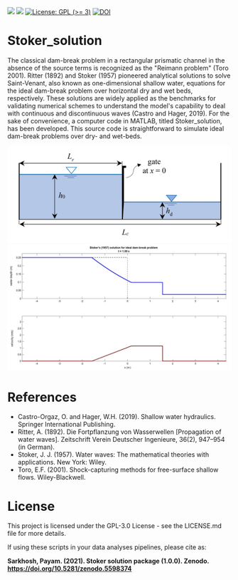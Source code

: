 
<!-- badges: start -->
[![](https://img.shields.io/badge/lifecycle-stable-yellow.svg)](https://lifecycle.r-lib.org/articles/stages.html#stable)
[![](https://img.shields.io/github/last-commit/psarkhosh/Stoker_solution.svg)](https://github.com/psarkhosh/Stoker_solution/commits/main)
[![License: GPL (&gt;=
3)](https://img.shields.io/badge/license-GPL%20(%3E=%203)-blue.svg)](https://cran.r-project.org/web/licenses/GPL%20(%3E=%203))
[![DOI](https://zenodo.org/badge/DOI/10.5281/zenodo.5598374.svg)](https://doi.org/10.5281/zenodo.5598374)
<!-- badges: end -->

# Stoker_solution
The classical dam-break problem in a rectangular prismatic channel in the absence of the source terms is recognized as the "Reimann problem" (Toro 2001). Ritter (1892) and Stoker (1957) pioneered analytical solutions to solve Saint-Venant, also known as one-dimensional shallow water, equations for the ideal dam-break problem over horizontal dry and wet beds, respectively. These solutions are widely applied as the benchmarks for validating numerical schemes to understand the model's capability to deal with continuous and discontinuous waves (Castro and Hager, 2019). For the sake of convenience, a computer code in MATLAB, titled Stoker_solution, has been developed. This source code is straightforward to simulate ideal dam-break problems over dry- and wet-beds.

![alt text](https://github.com/psarkhosh/Stoker_solution/blob/main/Initial%20condition.jpg)
![alt text](https://github.com/psarkhosh/Stoker_solution/blob/main/Output.jpg)



# References
- Castro-Orgaz, O. and Hager, W.H. (2019). Shallow water hydraulics. Springer International Publishing.
- Ritter, A. (1892). Die Fortpflanzung von Wasserwellen [Propagation of water waves]. Zeitschrift Verein Deutscher Ingenieure, 36(2), 947–954 (in German).
- Stoker, J. J. (1957). Water waves: The mathematical theories with applications. New York: Wiley.
- Toro, E.F. (2001). Shock-capturing methods for free-surface shallow flows. Wiley-Blackwell.

# License 
This project is licensed under the GPL-3.0 License - see the LICENSE.md file for more details.

If using these scripts in your data analyses pipelines, please cite as:

**Sarkhosh, Payam. (2021). Stoker solution package (1.0.0). Zenodo. https://doi.org/10.5281/zenodo.5598374**


